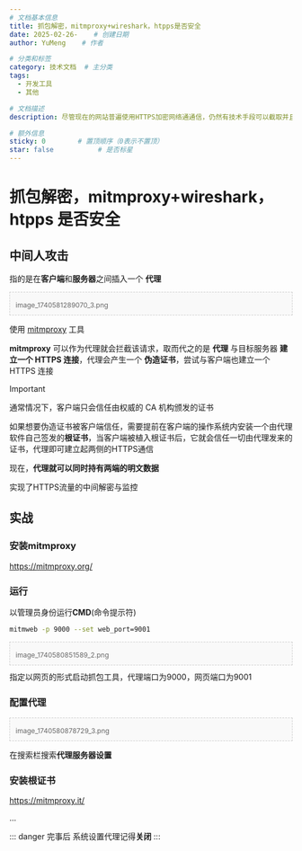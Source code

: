 ```yaml
---
# 文档基本信息
title: 抓包解密，mitmproxy+wireshark，htpps是否安全
date: 2025-02-26-    # 创建日期
author: YuMeng    # 作者

# 分类和标签
category: 技术文档  # 主分类
tags: 
  - 开发工具
  - 其他

# 文档描述
description: 尽管现在的网站普遍使用HTTPS加密网络通通信，仍然有技术手段可以截取并且解密数据

# 额外信息
sticky: 0        # 置顶顺序（0表示不置顶）
star: false           # 是否标星
---
```


# 抓包解密，mitmproxy+wireshark，htpps 是否安全

## 中间人攻击

指的是在<span style="font-weight:bold;">客户端</span>和<span style="font-weight:bold;">服务器</span>之间插入一个 **代理**

<div class="custom-image-container" style="padding: 10px; border: 1px dashed #ccc; background: #f9f9f9; margin: 10px 0;">
<Picture src='../../public/picture/抓包解密，mitmproxy+wireshark，htpps是否安全/image_1740581289070_3.png' alt='description'/> 
<div style="color: #666; font-size: 12px; margin-top: 5px;">image_1740581289070_3.png</div>
</div>

使用 [mitmproxy](https://mitmproxy.org/) 工具



**mitmproxy** 可以作为代理就会拦截该请求，取而代之的是 **代理** 与目标服务器 **建立一个 HTTPS 连接**，代理会产生一个 **伪造证书**，尝试与客户端也建立一个 HTTPS 连接

> [!important]
>
> 通常情况下，客户端只会信任由权威的 CA 机构颁发的证书

如果想要伪造证书被客户端信任，需要提前在客户端的操作系统内安装一个由代理软件自己签发的**根证书**，当客户端被植入根证书后，它就会信任一切由代理发来的证书，代理即可建立起两侧的HTTPS通信

现在，**代理就可以同时持有两端的明文数据**

实现了HTTPS流量的中间解密与监控

## 实战

### 安装mitmproxy

https://mitmproxy.org/

### 运行

以管理员身份运行**CMD**(命令提示符)

```sh
mitmweb -p 9000 --set web_port=9001
```

<div class="custom-image-container" style="padding: 10px; border: 1px dashed #ccc; background: #f9f9f9; margin: 10px 0;">
<Picture src='../../public/picture/抓包解密，mitmproxy+wireshark，htpps是否安全/image_1740580851589_2.png' alt='description'/> 
<div style="color: #666; font-size: 12px; margin-top: 5px;">image_1740580851589_2.png</div>
</div>指定以网页的形式启动抓包工具，代理端口为9000，网页端口为9001



### 配置代理

<div class="custom-image-container" style="padding: 10px; border: 1px dashed #ccc; background: #f9f9f9; margin: 10px 0;">
<Picture src='../../public/picture/抓包解密，mitmproxy+wireshark，htpps是否安全/image_1740580878729_3.png' alt='description'/> 
<div style="color: #666; font-size: 12px; margin-top: 5px;">image_1740580878729_3.png</div>
</div>


在搜索栏搜索**代理服务器设置**


### 安装根证书

https://mitmproxy.it/

...

::: danger
完事后 系统设置代理记得**关闭**
:::